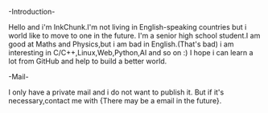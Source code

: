 -Introduction-

Hello and i'm InkChunk.I'm not living in English-speaking countries but i world like to move to one in the future.
I'm a senior high school student.I am good at Maths and Physics,but i am bad in English.(That's bad)
i am interesting in C/C++,Linux,Web,Python,AI and so on :)
I hope i can learn a lot from GitHub and help to build a better world.

-Mail-

I only have a private mail and i do not want to publish it.
But if it's necessary,contact me with {There may be a email in the future}.
